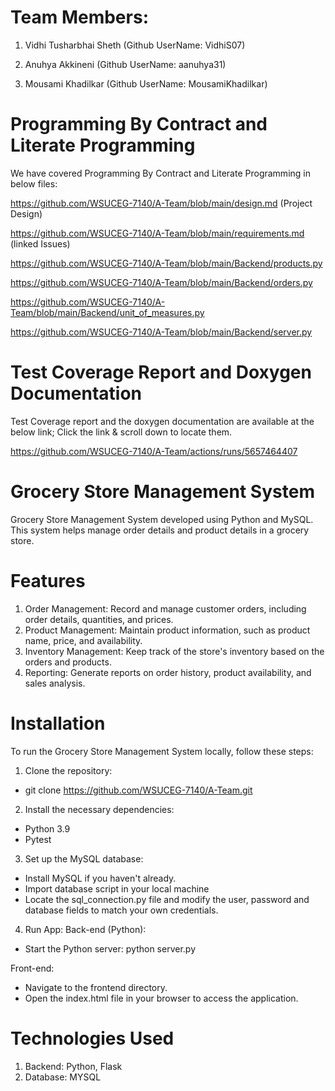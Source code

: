 
# Team Members:

1.	Vidhi Tusharbhai Sheth   (Github UserName: VidhiS07)

2.	Anuhya Akkineni          (Github UserName: aanuhya31)

3.	Mousami Khadilkar        (Github UserName: MousamiKhadilkar)

# Programming By Contract and Literate Programming

We have covered Programming By Contract and Literate Programming in below files:

https://github.com/WSUCEG-7140/A-Team/blob/main/design.md  (Project Design)

https://github.com/WSUCEG-7140/A-Team/blob/main/requirements.md  (linked Issues)

https://github.com/WSUCEG-7140/A-Team/blob/main/Backend/products.py

https://github.com/WSUCEG-7140/A-Team/blob/main/Backend/orders.py

https://github.com/WSUCEG-7140/A-Team/blob/main/Backend/unit_of_measures.py

https://github.com/WSUCEG-7140/A-Team/blob/main/Backend/server.py

# Test Coverage Report and Doxygen Documentation

Test Coverage report and the doxygen documentation are available at the below link; Click the link & scroll down to locate them. 

https://github.com/WSUCEG-7140/A-Team/actions/runs/5657464407

# Grocery Store Management System

Grocery Store Management System developed using Python and MySQL. This system helps manage order details and product details in a grocery store.

# Features
1.	Order Management: Record and manage customer orders, including order details, quantities, and prices.
2.	Product Management: Maintain product information, such as product name, price, and availability.
3.	Inventory Management: Keep track of the store's inventory based on the orders and products.
4.	Reporting: Generate reports on order history, product availability, and sales analysis.

# Installation
To run the Grocery Store Management System locally, follow these steps:

1.	Clone the repository:
-	git clone https://github.com/WSUCEG-7140/A-Team.git

2.	Install the necessary dependencies:
-	Python 3.9 
-	Pytest 

3.	Set up the MySQL database:
-	Install MySQL if you haven't already.
-	Import database script in your local machine
-	Locate the sql_connection.py file and modify the user, password and database fields to match your own credentials.

4.	Run App:
Back-end (Python):
-	Start the Python server:  python server.py

Front-end: 
-	Navigate to the frontend directory. 
-	Open the index.html file in your browser to access the application.


# Technologies Used
1.	Backend:    Python, Flask
3.	Database:   MYSQL

